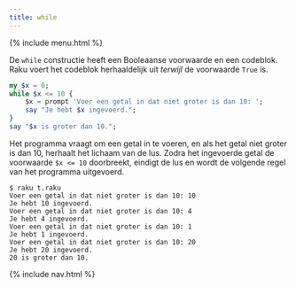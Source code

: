 ```yaml
---
title: while
---
```


{% include menu.html %}

De `while` constructie heeft een Booleaanse voorwaarde en een codeblok. Raku voert het codeblok herhaaldelijk uit _terwijl_ de voorwaarde `True` is.

```raku
my $x = 0;
while $x <= 10 {
    $x = prompt 'Voer een getal in dat niet groter is dan 10: ';
    say "Je hebt $x ingevoerd.";
}
say "$x is groter dan 10.";
```

Het programma vraagt om een getal in te voeren, en als het getal niet groter is dan 10, herhaalt het lichaam van de lus. Zodra het ingevoerde getal de voorwaarde `$x <= 10` doorbreekt, eindigt de lus en wordt de volgende regel van het programma uitgevoerd.

```console
$ raku t.raku
Voer een getal in dat niet groter is dan 10: 10
Je hebt 10 ingevoerd.
Voer een getal in dat niet groter is dan 10: 4
Je hebt 4 ingevoerd.
Voer een getal in dat niet groter is dan 10: 1
Je hebt 1 ingevoerd.
Voer een getal in dat niet groter is dan 10: 20
Je hebt 20 ingevoerd.
20 is groter dan 10.
```

{% include nav.html %}